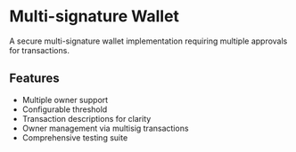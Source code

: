 # Multi-signature Wallet

A secure multi-signature wallet implementation requiring multiple approvals for transactions.

## Features

- Multiple owner support
- Configurable threshold
- Transaction descriptions for clarity
- Owner management via multisig transactions
- Comprehensive testing suite
